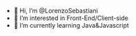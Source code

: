 - 👋 Hi, I’m @LorenzoSebastiani
- 👀 I’m interested in Front-End/Client-side 
- 🌱 I’m currently learning Java&Javascript
<!---
LorenzoSebastiani/LorenzoSebastiani is a ✨ special ✨ repository because its `README.md` (this file) appears on your GitHub profile.
You can click the Preview link to take a look at your changes.
--->
